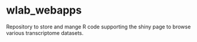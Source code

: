 # wlab_webapps

Repository to store and mange R code supporting the shiny page to browse various transcriptome datasets.
